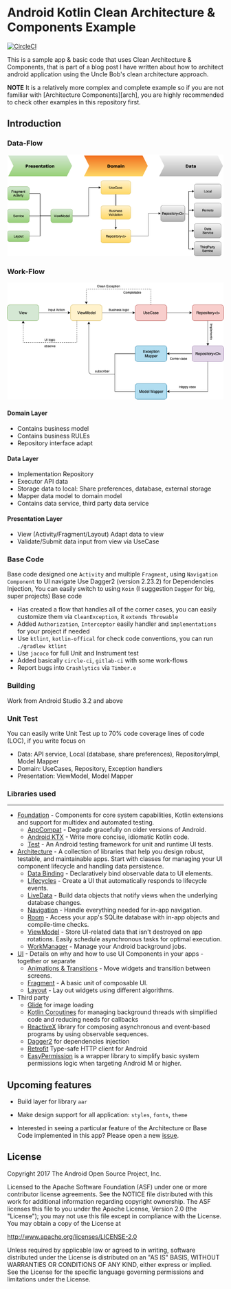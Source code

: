 Android Kotlin Clean Architecture & Components Example
===========================================================
[![CircleCI](https://circleci.com/gh/bachhoan88/CleanArchitecture/tree/androidx.svg?style=shield)](https://circleci.com/gh/bachhoan88/CleanArchitecture/tree/androidx)

This is a sample app & basic code that uses Clean Architecture & Components, that is part of a blog post 
I have written about how to architect android application using the Uncle Bob's clean architecture approach.

**NOTE** It is a relatively more complex and complete example so if you are not familiar
with [Architecture Components][arch], you are highly recommended to check other examples
in this repository first.

Introduction
-------------

### Data-Flow
![Structure](images/data-flow.png "Data flow")

### Work-Flow
![Structure](images/work-flow.png "Work flow")

#### Domain Layer
- Contains business model 
- Contains business RULEs
- Repository interface adapt 

#### Data Layer
- Implementation Repository
- Executor API data
- Storage data to local: Share preferences, database, external storage 
- Mapper data model to domain model
- Contains data service, third party data service  

#### Presentation Layer
- View (Activity/Fragment/Layout) Adapt data to view 
- Validate/Submit data input from view via UseCase

### Base Code
Base code designed one `Activity` and multiple `Fragment`, using `Navigation Component` to UI navigate
Use Dagger2 (version 2.23.2) for Dependencies Injection, You can easily switch to using `Koin` (I suggestion `Dagger` for big, super projects)
Base code 
- Has created a flow that handles all of the corner cases, you can easily customize them via `CleanException`, it `extends Throwable`
- Added `Authorization`, `Interceptor` easily handler and `implementations` for your project if needed
- Use `ktlint`, `kotlin-offical` for check code conventions, you can run `./gradlew ktlint`
- Use `jacoco` for full Unit and Instrument test  
- Added basically `circle-ci`, `gitlab-ci` with some work-flows
- Report bugs into `Crashlytics` via `Timber.e`


### Building
Work from Android Studio 3.2 and above 

### Unit Test
You can easily write Unit Test up to 70% code coverage lines of code (LOC), if you write focus on 
- Data: API service, Local (database, share preferences), RepositoryImpl, Model Mapper 
- Domain: UseCases, Repository, Exception handlers
- Presentation: ViewModel, Model Mapper
 
### Libraries used
--------------
* [Foundation][0] - Components for core system capabilities, Kotlin extensions and support for
  multidex and automated testing.
  * [AppCompat][1] - Degrade gracefully on older versions of Android.
  * [Android KTX][2] - Write more concise, idiomatic Kotlin code.
  * [Test][4] - An Android testing framework for unit and runtime UI tests.
* [Architecture][10] - A collection of libraries that help you design robust, testable, and
  maintainable apps. Start with classes for managing your UI component lifecycle and handling data
  persistence.
  * [Data Binding][11] - Declaratively bind observable data to UI elements.
  * [Lifecycles][12] - Create a UI that automatically responds to lifecycle events.
  * [LiveData][13] - Build data objects that notify views when the underlying database changes.
  * [Navigation][14] - Handle everything needed for in-app navigation.
  * [Room][16] - Access your app's SQLite database with in-app objects and compile-time checks.
  * [ViewModel][17] - Store UI-related data that isn't destroyed on app rotations. Easily schedule
     asynchronous tasks for optimal execution.
  * [WorkManager][18] - Manage your Android background jobs.
* [UI][30] - Details on why and how to use UI Components in your apps - together or separate
  * [Animations & Transitions][31] - Move widgets and transition between screens.
  * [Fragment][34] - A basic unit of composable UI.
  * [Layout][35] - Lay out widgets using different algorithms.
* Third party
  * [Glide][90] for image loading
  * [Kotlin Coroutines][91] for managing background threads with simplified code and reducing needs for callbacks
  * [ReactiveX][92] library for composing asynchronous and event-based programs by using observable sequences.
  * [Dagger2][93] for dependencies injection 
  * [Retrofit][94] Type-safe HTTP client for Android
  * [EasyPermission][95]  is a wrapper library to simplify basic system permissions logic when targeting Android M or higher.


[0]: https://developer.android.com/jetpack/components
[1]: https://developer.android.com/topic/libraries/support-library/packages#v7-appcompat
[2]: https://developer.android.com/kotlin/ktx
[4]: https://developer.android.com/training/testing/
[10]: https://developer.android.com/jetpack/arch/
[11]: https://developer.android.com/topic/libraries/data-binding/
[12]: https://developer.android.com/topic/libraries/architecture/lifecycle
[13]: https://developer.android.com/topic/libraries/architecture/livedata
[14]: https://developer.android.com/topic/libraries/architecture/navigation/
[16]: https://developer.android.com/topic/libraries/architecture/room
[17]: https://developer.android.com/topic/libraries/architecture/viewmodel
[18]: https://developer.android.com/topic/libraries/architecture/workmanager
[30]: https://developer.android.com/guide/topics/ui
[31]: https://developer.android.com/training/animation/
[34]: https://developer.android.com/guide/components/fragments
[35]: https://developer.android.com/guide/topics/ui/declaring-layout
[90]: https://bumptech.github.io/glide/
[91]: https://kotlinlang.org/docs/reference/coroutines-overview.html
[92]: https://github.com/ReactiveX
[93]: https://github.com/google/dagger
[94]: https://github.com/square/retrofit
[95]: https://github.com/googlesamples/easypermissions

Upcoming features
-----------------
- Build layer for library `aar`
- Make design support for all application: `styles`, `fonts`, `theme`


- Interested in seeing a particular feature of the Architecture or Base Code implemented in this
app? Please open a new [issue](https://github.com/bachhoan88/CleanArchitecture/issues).

License
--------

Copyright 2017 The Android Open Source Project, Inc.

Licensed to the Apache Software Foundation (ASF) under one or more contributor
license agreements.  See the NOTICE file distributed with this work for
additional information regarding copyright ownership.  The ASF licenses this
file to you under the Apache License, Version 2.0 (the "License"); you may not
use this file except in compliance with the License.  You may obtain a copy of
the License at

http://www.apache.org/licenses/LICENSE-2.0

Unless required by applicable law or agreed to in writing, software
distributed under the License is distributed on an "AS IS" BASIS, WITHOUT
WARRANTIES OR CONDITIONS OF ANY KIND, either express or implied.  See the
License for the specific language governing permissions and limitations under
the License.
